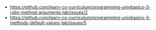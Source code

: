 * https://github.com/learn-co-curriculum/programming-univbasics-3-ruby-method-arguments-lab/issues/2
* https://github.com/learn-co-curriculum/programming-univbasics-3-methods-default-values-lab/issues/5
